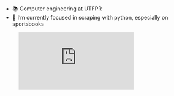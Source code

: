 
- 📚 Computer engineering at UTFPR
- 🌱 I’m currently focused in scraping with python, especially on sportsbooks
<figure><embed src="https://wakatime.com/share/@018bbf6f-93e9-4427-8912-b17947f32c7d/f440a2e3-03e4-4317-bf32-c418bf5d4909.svg"></embed></figure>

